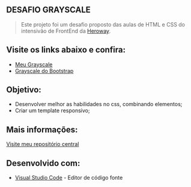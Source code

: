 ## DESAFIO GRAYSCALE

> Este projeto foi um desafio proposto das aulas de HTML e CSS do intensivão de FrontEnd da [Heroway](https://www.heroway.com.br/treinamento/).

## Visite os links abaixo e confira:

* [Meu Grayscale](https://larissa1222.github.io/)
* [Grayscale do Bootstrap](https://startbootstrap.com/previews/grayscale/)

## Objetivo:
  * Desenvolver melhor as habilidades no css, combinando elementos;
  * Criar um template responsivo;
  
## Mais informações:

[Visite meu repositório central](https://github.com/Larissa1222/heroway-html-css)

## Desenvolvido com:

* [Visual Studio Code](https://code.visualstudio.com/) - Editor de código fonte
